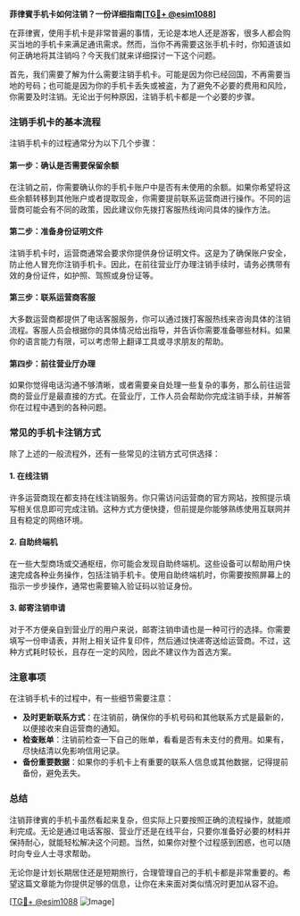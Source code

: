 **菲律賓手机卡如何注销？一份详细指南[[TG💪+ @esim1088](https://t.me/s/esim1088)]**

在菲律賓，使用手机卡是非常普遍的事情，无论是本地人还是游客，很多人都会购买当地的手机卡来满足通讯需求。然而，当你不再需要这张手机卡时，你知道该如何正确地将其注销吗？今天我们就来详细探讨一下这个问题。

首先，我们需要了解为什么需要注销手机卡。可能是因为你已经回国，不再需要当地的号码；也可能是因为你的手机卡丢失或被盗，为了避免不必要的费用和风险，你需要及时注销。无论出于何种原因，注销手机卡都是一个必要的步骤。

### 注销手机卡的基本流程

注销手机卡的过程通常分为以下几个步骤：

#### 第一步：确认是否需要保留余额
在注销之前，你需要确认你的手机卡账户中是否有未使用的余额。如果你希望将这些余额转移到其他账户或者提取现金，你需要提前联系运营商进行操作。不同的运营商可能会有不同的政策，因此建议你先拨打客服热线询问具体的操作方法。

#### 第二步：准备身份证明文件
注销手机卡时，运营商通常会要求你提供身份证明文件。这是为了确保账户安全，防止他人冒充你注销手机卡。因此，在前往营业厅办理注销手续时，请务必携带有效的身份证件，如护照、驾照或身份证等。

#### 第三步：联系运营商客服
大多数运营商都提供了电话客服服务，你可以通过拨打客服热线来咨询具体的注销流程。客服人员会根据你的具体情况给出指导，并告诉你需要准备哪些材料。如果你的语言能力有限，可以考虑带上翻译工具或寻求朋友的帮助。

#### 第四步：前往营业厅办理
如果你觉得电话沟通不够清晰，或者需要亲自处理一些复杂的事务，那么前往运营商的营业厅是最直接的方式。在营业厅，工作人员会帮助你完成注销手续，并解答你在过程中遇到的各种问题。

### 常见的手机卡注销方式

除了上述的一般流程外，还有一些常见的注销方式可供选择：

#### 1. 在线注销
许多运营商现在都支持在线注销服务。你只需访问运营商的官方网站，按照提示填写相关信息即可完成注销。这种方式方便快捷，但前提是你能够熟练使用互联网并且有稳定的网络环境。

#### 2. 自助终端机
在一些大型商场或交通枢纽，你可能会发现自助终端机。这些设备可以帮助用户快速完成各种业务操作，包括注销手机卡。使用自助终端机时，你需要按照屏幕上的指示一步步操作，通常也需要输入验证码以验证身份。

#### 3. 邮寄注销申请
对于不方便亲自到营业厅的用户来说，邮寄注销申请也是一种可行的选择。你需要填写一份申请表，并附上相关证件复印件，然后通过快递寄送给运营商。不过，这种方式耗时较长，且存在一定的风险，因此不建议作为首选方案。

### 注意事项

在注销手机卡的过程中，有一些细节需要注意：

- **及时更新联系方式**：在注销前，确保你的手机号码和其他联系方式是最新的，以便接收来自运营商的通知。
- **检查账单**：注销前检查一下自己的账单，看看是否有未支付的费用。如果有，尽快结清以免影响信用记录。
- **备份重要数据**：如果你的手机卡上有重要的联系人信息或其他数据，记得提前备份，避免丢失。

### 总结

注销菲律賓的手机卡虽然看起来复杂，但实际上只要按照正确的流程操作，就能顺利完成。无论是通过电话客服、营业厅还是在线平台，只要你准备好必要的材料并保持耐心，就能轻松解决这个问题。当然，如果你对整个过程感到困惑，也可以随时向专业人士寻求帮助。

无论你是计划长期居住还是短期旅行，合理管理自己的手机卡都是非常重要的。希望这篇文章能为你提供足够的信息，让你在未来面对类似情况时更加从容不迫。

[[TG💪+ @esim1088](https://t.me/s/esim1088) ![Image](https://i.postimg.cc/4NQfJmqS/Snipaste-2025-05-13-00-14-12.png)]